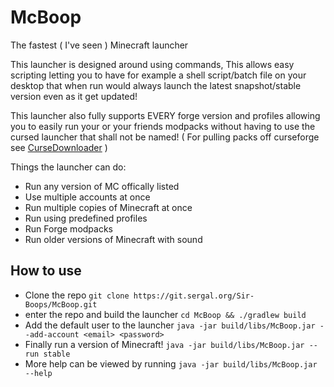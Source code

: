 # McBoop

The fastest ( I've seen ) Minecraft launcher

This launcher is designed around using commands, This allows easy scripting letting you to have for example a shell script/batch file on your desktop that when run would always launch the latest snapshot/stable version even as it get updated!

This launcher also fully supports EVERY forge version and profiles allowing you to easily run your or your friends modpacks without having to use the cursed launcher that shall not be named! ( For pulling packs off curseforge see [CurseDownloader](https://git.sergal.org/Sir-Boops/CurseDownloader) )

Things the launcher can do:
* Run any version of MC offically listed
* Use multiple accounts at once
* Run multiple copies of Minecraft at once
* Run using predefined profiles
* Run Forge modpacks
* Run older versions of Minecraft with sound

How to use
---
* Clone the repo `git clone https://git.sergal.org/Sir-Boops/McBoop.git`
* enter the repo and build the launcher `cd McBoop && ./gradlew build`
* Add the default user to the launcher `java -jar build/libs/McBoop.jar --add-account <email> <password>`
* Finally run a version of Minecraft! `java -jar build/libs/McBoop.jar --run stable`
* More help can be viewed by running `java -jar build/libs/McBoop.jar --help`

